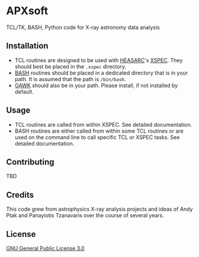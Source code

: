 # APXsoft
TCL/TK, BASH, Python code for X-ray astronomy data analysis
## Installation
- TCL routines are designed to be used with [HEASARC](https://heasarc.gsfc.nasa.gov/docs/software.html)'s [XSPEC](https://heasarc.gsfc.nasa.gov/xanadu/xspec/). They should best be placed in the `.xspec` directory.
- [BASH](https://www.gnu.org/software/bash/) routines should be placed in a dedicated directory that is in your path. It is assumed that the path is `/bin/bash`.
- [GAWK](https://www.gnu.org/software/gawk/) should also be in your path. Please install, if not installed by default.

## Usage
- TCL routines are called from within XSPEC. See detailed documentation.
- BASH routines are either called from within some TCL routines or are used on the command line to call specific TCL or XSPEC tasks. See detailed documentation.

## Contributing
TBD

## Credits
This code grew from astrophysics X-ray analysis projects and ideas of Andy Ptak and Panayiotis Tzanavaris over the course of several years.

## License
[GNU General Public License 3.0](https://www.gnu.org/licenses/gpl-3.0.html)
